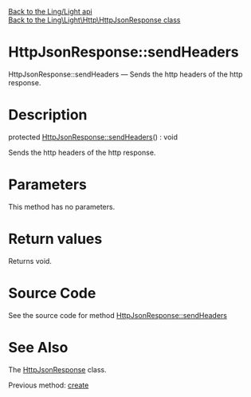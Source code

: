 [Back to the Ling/Light api](https://github.com/lingtalfi/Light/blob/master/doc/api/Ling/Light.md)<br>
[Back to the Ling\Light\Http\HttpJsonResponse class](https://github.com/lingtalfi/Light/blob/master/doc/api/Ling/Light/Http/HttpJsonResponse.md)


HttpJsonResponse::sendHeaders
================



HttpJsonResponse::sendHeaders — Sends the http headers of the http response.




Description
================


protected [HttpJsonResponse::sendHeaders](https://github.com/lingtalfi/Light/blob/master/doc/api/Ling/Light/Http/HttpJsonResponse/sendHeaders.md)() : void




Sends the http headers of the http response.




Parameters
================

This method has no parameters.


Return values
================

Returns void.








Source Code
===========
See the source code for method [HttpJsonResponse::sendHeaders](https://github.com/lingtalfi/Light/blob/master/Http/HttpJsonResponse.php#L33-L37)


See Also
================

The [HttpJsonResponse](https://github.com/lingtalfi/Light/blob/master/doc/api/Ling/Light/Http/HttpJsonResponse.md) class.

Previous method: [create](https://github.com/lingtalfi/Light/blob/master/doc/api/Ling/Light/Http/HttpJsonResponse/create.md)<br>

